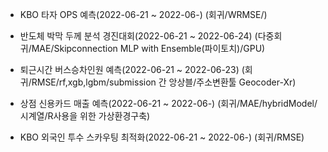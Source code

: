 - KBO 타자 OPS 예측(2022-06-21 ~ 2022-06-)
(회귀/WRMSE/) 
 
- 반도체 박막 두께 분석 경진대회(2022-06-21 ~ 2022-06-24)
(다중회귀/MAE/Skipconnection MLP with Ensemble(파이토치)/GPU)

- 퇴근시간 버스승차인원 예측(2022-06-21 ~ 2022-06-23)
(회귀/RMSE/rf,xgb,lgbm/submission 간 앙상블/주소변환툴 Geocoder-Xr)

- 상점 신용카드 매출 예측(2022-06-21 ~ 2022-06-)
(회귀/MAE/hybridModel/시계열/R사용을 위한 가상환경구축)

- KBO 외국인 투수 스카우팅 최적화(2022-06-21 ~ 2022-06-)
(회귀/RMSE)

